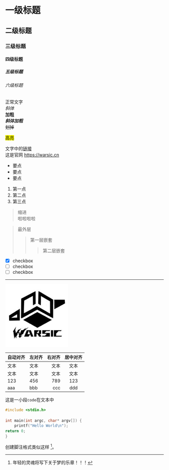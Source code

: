 # 一级标题
## 二级标题
### 三级标题
#### 四级标题
##### 五级标题
###### 六级标题

正常文字  
*斜体*  
**加粗**  
***斜体加粗***  
~~划掉~~  

<p>
<mark>高亮</mark>
</p>

文字中的[链接](https://warsic.cn)  
这是官网 <https://warsic.cn>  

- 要点
- 要点
- 要点

1. 第一点
2. 第二点
3. 第三点

> 缩进  
> 啦啦啦啦

> 最外层
> > 第一层嵌套
> > > 第二层嵌套

- [X] checkbox
- [ ] checkbox
- [ ] checkbox

-----

![pic](assets/emblem.jpg "emblem")

| 自动对齐 | 左对齐 | 右对齐 | 居中对齐 |
| ----- | :----- | -----: | :-----: |
| 文本 | 文本 | 文本 | 文本 |
| 文本 | 文本 | 文本 | 文本 |
| 123 | 456 | 789 | 123 |
| aaa | bbb | ccc | ddd |

这是一小段`code`在文本中  
```c
#include <stdio.h>

int main(int argc, char* argv[]) {
    printf("Hello World\n");
return 0;
}
```

创建脚注格式类似这样 [^WARSIC]。

[^WARSIC]: 年轻的灵魂将写下关于梦的乐章！！！
